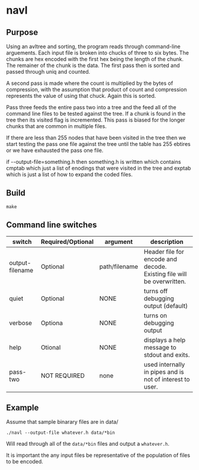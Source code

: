 # navl

## Purpose

Using an avltree and sorting, the program reads through command-line arguements.
Each input file is broken into chucks of three to six bytes.  The chunks are hex encoded
with the first hex being the length of the chunk.   The remainer of the chunk is the data. The first pass then is sorted and passed through uniq and counted.   

A second pass is made where the count is multiplied by the bytes of compression, with the assumption
that product of count and compression represents the value of using that chuck. Again this is sorted.

Pass three feeds the entire pass two into a tree and the feed all of the command line files to be tested against the tree.  If a chunk is found in the tree then its visited flag is incremented.   This pass is biased for
the longer chunks that are common in multiple files.

If there are less than 255 nodes that have been visited in the tree then we start testing the pass one file
against the tree until the table has 255 ebtires or we have exhausted the pass one file.

if --output-file=something.h then something.h is written which contains cmptab which just a list of enodings
that were visited in the tree and exptab which is just a list of how to expand the coded files.


## Build


`make`

## Command line switches

switch|Required/Optional|argument|description
---|---|---|---
output-filename|Optional|path/filename|Header file for encode and decode.  Existing file will be overwritten.   
quiet|Optional|NONE|turns off debugging output (default)
verbose|Optiona|NONE|turns on debugging output
help|Otional|NONE|displays a help message to stdout and exits.
pass-two|NOT REQUIRED|none|used internally in pipes and is not of interest to user.

## Example

Assume that sample binarary files are in data/

``./navl --output-file whatever.h data/*bin``

Will read through all of the `data/*bin` files and output a `whatever.h`.

It is important the any input files be representative of the population of files to be encoded.

